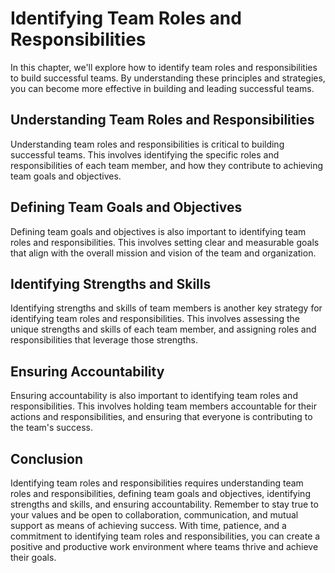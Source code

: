 Identifying Team Roles and Responsibilities
=================================================================================

In this chapter, we'll explore how to identify team roles and responsibilities to build successful teams. By understanding these principles and strategies, you can become more effective in building and leading successful teams.

Understanding Team Roles and Responsibilities
---------------------------------------------

Understanding team roles and responsibilities is critical to building successful teams. This involves identifying the specific roles and responsibilities of each team member, and how they contribute to achieving team goals and objectives.

Defining Team Goals and Objectives
----------------------------------

Defining team goals and objectives is also important to identifying team roles and responsibilities. This involves setting clear and measurable goals that align with the overall mission and vision of the team and organization.

Identifying Strengths and Skills
--------------------------------

Identifying strengths and skills of team members is another key strategy for identifying team roles and responsibilities. This involves assessing the unique strengths and skills of each team member, and assigning roles and responsibilities that leverage those strengths.

Ensuring Accountability
-----------------------

Ensuring accountability is also important to identifying team roles and responsibilities. This involves holding team members accountable for their actions and responsibilities, and ensuring that everyone is contributing to the team's success.

Conclusion
----------

Identifying team roles and responsibilities requires understanding team roles and responsibilities, defining team goals and objectives, identifying strengths and skills, and ensuring accountability. Remember to stay true to your values and be open to collaboration, communication, and mutual support as means of achieving success. With time, patience, and a commitment to identifying team roles and responsibilities, you can create a positive and productive work environment where teams thrive and achieve their goals.
